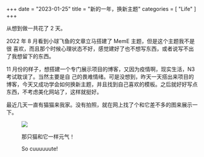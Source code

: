 +++
date = "2023-01-25"
title = "新的一年，换新主题"
categories = [
	"Life"
]
+++

从想到做一共花了 2 天。

<!--more-->

2022 年 8 月看到小球飞鱼的文章立马搭建了 MemE 主题，但是这个主题我不是很
喜欢，而且那个时候心理状态不好，感觉建好了也不想写东西，或者说写不出了我想留下的东西。<br/>

11 月份的样子，想搭建一个专门展示项目的博客，又因为疫情啊，现实生活，N3 考试耽误了。当然主要是自
己的畏难情绪。可是没想到，昨天一天搭出来项目的博客，今天又成功学会如何换新主题，并且找到自己喜欢的模板。之后就好好写点东西，不考虑美化网站了，这样就挺好。<br/>

最近几天一直有猫猫来我家。没有拍照，就在网上找了个和它差不多的图来展示一下。<br/>

<figure>
  <img src="https://images.unsplash.com/photo-1543852786-1cf6624b9987?ixlib=rb-4.0.3&ixid=MnwxMjA3fDB8MHxwaG90by1wYWdlfHx8fGVufDB8fHx8&auto=format&fit=crop&w=1974&q=80" />
  <p>那只猫和它一样元气！</p>
  <figcaption>So cuuuuuute!</figcaption>
</figure>
